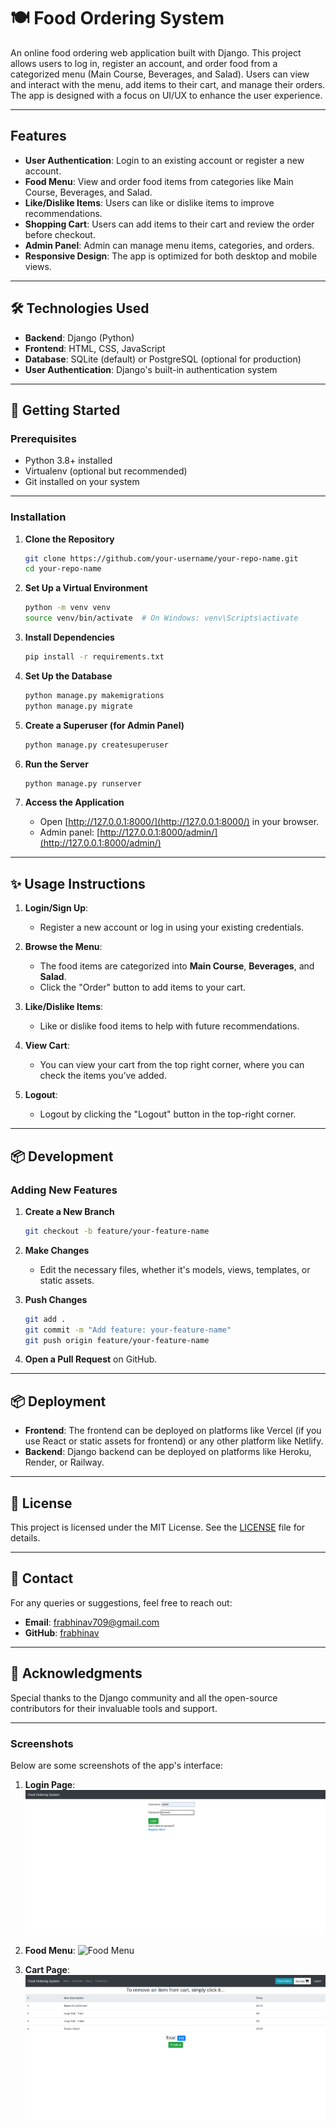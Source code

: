 # 🍽️ Food Ordering System

An online food ordering web application built with Django. This project allows users to log in, register an account, and order food from a categorized menu (Main Course, Beverages, and Salad). Users can view and interact with the menu, add items to their cart, and manage their orders. The app is designed with a focus on UI/UX to enhance the user experience.

---

## Features

- **User Authentication**: Login to an existing account or register a new account.
- **Food Menu**: View and order food items from categories like Main Course, Beverages, and Salad.
- **Like/Dislike Items**: Users can like or dislike items to improve recommendations.
- **Shopping Cart**: Users can add items to their cart and review the order before checkout.
- **Admin Panel**: Admin can manage menu items, categories, and orders.
- **Responsive Design**: The app is optimized for both desktop and mobile views.

---

## 🛠️ Technologies Used

- **Backend**: Django (Python)
- **Frontend**: HTML, CSS, JavaScript
- **Database**: SQLite (default) or PostgreSQL (optional for production)
- **User Authentication**: Django's built-in authentication system

---

## 🚀 Getting Started

### Prerequisites

- Python 3.8+ installed
- Virtualenv (optional but recommended)
- Git installed on your system

---

### Installation

1. **Clone the Repository**
   ```bash
   git clone https://github.com/your-username/your-repo-name.git
   cd your-repo-name
   ```

2. **Set Up a Virtual Environment**
   ```bash
   python -m venv venv
   source venv/bin/activate  # On Windows: venv\Scripts\activate
   ```

3. **Install Dependencies**
   ```bash
   pip install -r requirements.txt
   ```

4. **Set Up the Database**
   ```bash
   python manage.py makemigrations
   python manage.py migrate
   ```

5. **Create a Superuser (for Admin Panel)**
   ```bash
   python manage.py createsuperuser
   ```

6. **Run the Server**
   ```bash
   python manage.py runserver
   ```

7. **Access the Application**
   - Open [http://127.0.0.1:8000/](http://127.0.0.1:8000/) in your browser.
   - Admin panel: [http://127.0.0.1:8000/admin/](http://127.0.0.1:8000/admin/)

---

## ✨ Usage Instructions

1. **Login/Sign Up**: 
   - Register a new account or log in using your existing credentials.
   
2. **Browse the Menu**:
   - The food items are categorized into **Main Course**, **Beverages**, and **Salad**.
   - Click the "Order" button to add items to your cart.
   
3. **Like/Dislike Items**:
   - Like or dislike food items to help with future recommendations.
   
4. **View Cart**:
   - You can view your cart from the top right corner, where you can check the items you’ve added.

5. **Logout**: 
   - Logout by clicking the "Logout" button in the top-right corner.

---

## 📦 Development

### Adding New Features

1. **Create a New Branch**
   ```bash
   git checkout -b feature/your-feature-name
   ```

2. **Make Changes**
   - Edit the necessary files, whether it's models, views, templates, or static assets.

3. **Push Changes**
   ```bash
   git add .
   git commit -m "Add feature: your-feature-name"
   git push origin feature/your-feature-name
   ```

4. **Open a Pull Request** on GitHub.

---

## 📦 Deployment

- **Frontend**: The frontend can be deployed on platforms like Vercel (if you use React or static assets for frontend) or any other platform like Netlify.
- **Backend**: Django backend can be deployed on platforms like Heroku, Render, or Railway.

---

## 📝 License

This project is licensed under the MIT License. See the [LICENSE](LICENSE) file for details.

---

## 📧 Contact

For any queries or suggestions, feel free to reach out:
- **Email**: frabhinav709@gmail.com
- **GitHub**: [frabhinav](https://github.com/your-frabhinav)

---

## 🌟 Acknowledgments

Special thanks to the Django community and all the open-source contributors for their invaluable tools and support.

---

### Screenshots

Below are some screenshots of the app's interface:

1. **Login Page**:
   ![Login Page](./screenshots/login_page.png)

2. **Food Menu**:
   ![Food Menu](./screenshots/menu.png)

3. **Cart Page**:
   ![Cart Page](./screenshots/cart.png)

